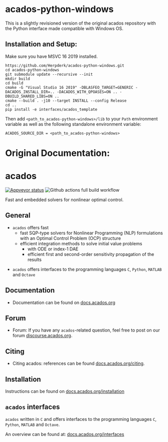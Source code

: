 # acados-python-windows
This is a slightly revisioned version of the original acados repository with the Python interface made compatible with Windows OS.

## Installation and Setup:
Make sure you have MSVC 16 2019 installed.
```
https://github.com/Herpderk/acados-python-windows.git
cd acados-python-windows
git submodule update --recursive --init
mkdir build
cd build
cmake -G "Visual Studio 16 2019" -DBLASFEO_TARGET=GENERIC -DACADOS_INSTALL_DIR=.. -DACADOS_WITH_QPOASES=ON .. -DBUILD_SHARED_LIBS=ON ..
cmake --build . -j10 --target INSTALL --config Release
cd ..
pip install -e interfaces/acados_template
```
Then add ```<path_to_acados-python-windows>/lib``` to your ```Path``` environment variable as well as the following standalone environment variable:
```
ACADOS_SOURCE_DIR = <path_to_acados-python-windows>
```


# Original Documentation:
# acados
<!-- [![Travis Status](https://secure.travis-ci.org/acados/acados.png?branch=master)](http://travis-ci.org/acados/acados) -->
[![Appveyor status](https://ci.appveyor.com/api/projects/status/q0b2nohk476u5clg?svg=true)](https://ci.appveyor.com/project/roversch/acados)
![Github actions full build workflow](https://github.com/acados/acados/actions/workflows/full_build.yml/badge.svg)
<!-- [![codecov](https://codecov.io/gh/acados/acados/branch/master/graph/badge.svg)](https://codecov.io/gh/acados/acados) -->

Fast and embedded solvers for nonlinear optimal control.

## General
- `acados` offers fast
  - fast SQP-type solvers for Nonlinear Programming (NLP) formulations with an Optimal Control Problem (OCP) structure
  - efficient integration methods to solve initial value problems
    - with ODE or index-1 DAE
    - efficient first and second-order sensitivity propagation of the results
<!-- Sequential Quadratic Programming (SQP) -->
- `acados` offers interfaces to the programming languages `C`, `Python`, `MATLAB` and `Octave`

## Documentation
- Documentation can be found on [docs.acados.org](https://docs.acados.org/)

## Forum
- Forum: If you have any `acados`-related question, feel free to post on our forum [discourse.acados.org](https://discourse.acados.org/).

## Citing
- Citing acados: references can be found [docs.acados.org/citing](https://docs.acados.org/citing).

## Installation
Instructions can be found on
[docs.acados.org/installation](https://docs.acados.org/installation)

## `acados` interfaces
`acados` written in `C` and offers interfaces to the programming languages `C`, `Python`, `MATLAB` and `Octave`.

An overview can be found at:
[docs.acados.org/interfaces](https://docs.acados.org/interfaces)

